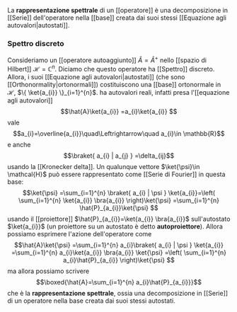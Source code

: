La **rappresentazione spettrale** di un [[operatore]] è una decomposizione in [[Serie]] dell'operatore nella [[base]] creata dai suoi stessi [[Equazione agli autovalori|autostati]].
### Spettro discreto
Consideriamo un [[operatore autoaggiunto]] $\hat{A}=\hat{A}^{+}$ nello [[spazio di Hilbert]] $\mathcal{H}=\mathbb{C}^{n}$. Diciamo che questo operatore ha [[Spettro]] discreto. Allora, i suoi [[Equazione agli autovalori|autostati]] (che sono [[Orthonormality|ortonormali]]) costituiscono una [[base]] ortonormale in $\mathcal{H}$, $\{ \ket{a_{i}} \}_{i=1}^{n}$. ha autovalori reali, infatti presa l'[[equazione agli autovalori]]
$$\hat{A}\ket{a_{i}} =a_{i}\ket{a_{i}} $$
vale
$$a_{i}=\overline{a_{i}}\quad\Leftrightarrow\quad a_{i}\in \mathbb{R}$$
e anche
$$\braket{ a_{i} | a_{j} } =\delta_{ij}$$
usando la [[Kronecker delta]]. Un qualunque vettore $\ket{\psi}\in \mathcal{H}$ può essere rappresentato come [[Serie di Fourier]] in questa base:
$$\ket{\psi} =\sum_{i=1}^{n} \braket{ a_{i} | \psi } \ket{a_{i}}=\left( \sum_{i=1}^{n} \ket{a_{i}} \bra{a_{i}}  \right)\ket{\psi} =\sum_{i=1}^{n} \hat{P}_{a_{i}}\ket{\psi}  $$
usando il [[proiettore]] $\hat{P}_{a_{i}}=\ket{a_{i}} \bra{a_{i}}$ sull'autostato $\ket{a_{i}}$ (un proiettore su un autostato è detto **autoproiettore**). Allora possiamo esprimere l'azione dell'operatore come
$$\hat{A}\ket{\psi} =\sum_{i=1}^{n} a_{i}\braket{ a_{i} | \psi } \ket{a_{i}} =\sum_{i=1}^{n} a_{i}\ket{a_{i}} \bra{a_{i}} \ket{\psi} =\left( \sum_{i=1}^{n} a_{i}\hat{P}_{a_{i}} \right)\ket{\psi} $$
ma allora possiamo scrivere
$$\boxed{\hat{A}=\sum_{i=1}^{n} a_{i}\hat{P}_{a_{i}}}$$
che è la **rappresentazione spettrale**, ossia una decomposizione in [[Serie]] di un operatore nella base creata dai suoi stessi autostati.